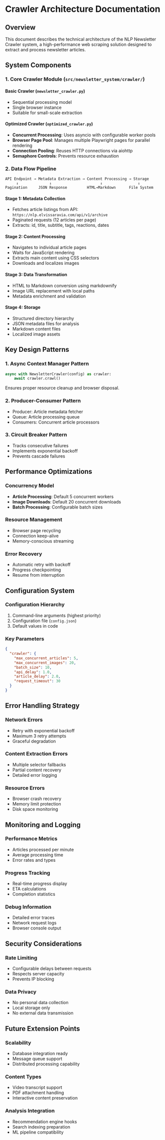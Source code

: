 # Crawler Architecture Documentation

## Overview

This document describes the technical architecture of the NLP Newsletter Crawler system, a high-performance web scraping solution designed to extract and process newsletter articles.

## System Components

### 1. Core Crawler Module (`src/newsletter_system/crawler/`)

#### Basic Crawler (`newsletter_crawler.py`)
- Sequential processing model
- Single browser instance
- Suitable for small-scale extraction

#### Optimized Crawler (`optimized_crawler.py`)
- **Concurrent Processing**: Uses asyncio with configurable worker pools
- **Browser Page Pool**: Manages multiple Playwright pages for parallel rendering
- **Connection Pooling**: Reuses HTTP connections via aiohttp
- **Semaphore Controls**: Prevents resource exhaustion

### 2. Data Flow Pipeline

```
API Endpoint → Metadata Extraction → Content Processing → Storage
     ↓              ↓                      ↓                ↓
Pagination     JSON Response         HTML→Markdown      File System
```

#### Stage 1: Metadata Collection
- Fetches article listings from API: `https://nlp.elvissaravia.com/api/v1/archive`
- Paginated requests (12 articles per page)
- Extracts: id, title, subtitle, tags, reactions, dates

#### Stage 2: Content Processing
- Navigates to individual article pages
- Waits for JavaScript rendering
- Extracts main content using CSS selectors
- Downloads and localizes images

#### Stage 3: Data Transformation
- HTML to Markdown conversion using markdownify
- Image URL replacement with local paths
- Metadata enrichment and validation

#### Stage 4: Storage
- Structured directory hierarchy
- JSON metadata files for analysis
- Markdown content files
- Localized image assets

## Key Design Patterns

### 1. Async Context Manager Pattern
```python
async with NewsletterCrawler(config) as crawler:
    await crawler.crawl()
```
Ensures proper resource cleanup and browser disposal.

### 2. Producer-Consumer Pattern
- Producer: Article metadata fetcher
- Queue: Article processing queue
- Consumers: Concurrent article processors

### 3. Circuit Breaker Pattern
- Tracks consecutive failures
- Implements exponential backoff
- Prevents cascade failures

## Performance Optimizations

### Concurrency Model
- **Article Processing**: Default 5 concurrent workers
- **Image Downloads**: Default 20 concurrent downloads
- **Batch Processing**: Configurable batch sizes

### Resource Management
- Browser page recycling
- Connection keep-alive
- Memory-conscious streaming

### Error Recovery
- Automatic retry with backoff
- Progress checkpointing
- Resume from interruption

## Configuration System

### Configuration Hierarchy
1. Command-line arguments (highest priority)
2. Configuration file (`config.json`)
3. Default values in code

### Key Parameters
```json
{
  "crawler": {
    "max_concurrent_articles": 5,
    "max_concurrent_images": 20,
    "batch_size": 10,
    "api_delay": 1.0,
    "article_delay": 2.0,
    "request_timeout": 30
  }
}
```

## Error Handling Strategy

### Network Errors
- Retry with exponential backoff
- Maximum 3 retry attempts
- Graceful degradation

### Content Extraction Errors
- Multiple selector fallbacks
- Partial content recovery
- Detailed error logging

### Resource Errors
- Browser crash recovery
- Memory limit protection
- Disk space monitoring

## Monitoring and Logging

### Performance Metrics
- Articles processed per minute
- Average processing time
- Error rates and types

### Progress Tracking
- Real-time progress display
- ETA calculations
- Completion statistics

### Debug Information
- Detailed error traces
- Network request logs
- Browser console output

## Security Considerations

### Rate Limiting
- Configurable delays between requests
- Respects server capacity
- Prevents IP blocking

### Data Privacy
- No personal data collection
- Local storage only
- No external data transmission

## Future Extension Points

### Scalability
- Database integration ready
- Message queue support
- Distributed processing capability

### Content Types
- Video transcript support
- PDF attachment handling
- Interactive content preservation

### Analysis Integration
- Recommendation engine hooks
- Search indexing preparation
- ML pipeline compatibility